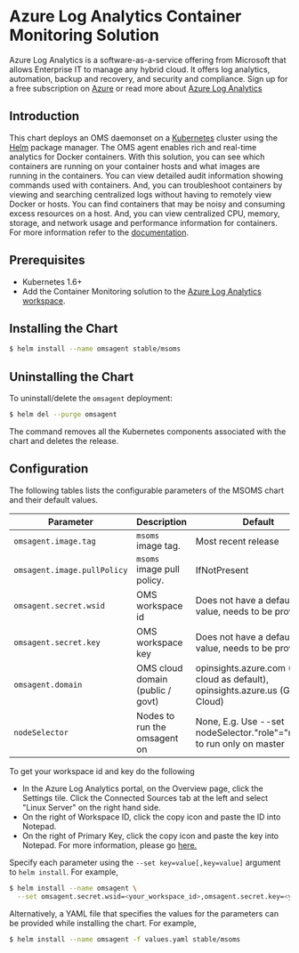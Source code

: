 # Azure Log Analytics Container Monitoring Solution

Azure Log Analytics is a software-as-a-service offering from Microsoft that allows Enterprise IT to manage any hybrid cloud. It offers log analytics, automation, backup and recovery, and security and compliance.  Sign up for a free subscription on [Azure](https://azure.microsoft.com/en-us/free/) or read more about [Azure Log Analytics ](https://docs.microsoft.com/en-us/azure/log-analytics/log-analytics-overview)

## Introduction

This chart deploys an OMS daemonset on a [Kubernetes](http://kubernetes.io) cluster using the [Helm](https://helm.sh) package manager. The OMS agent enables rich and real-time analytics for Docker containers. With this solution, you can see which containers are running on your container hosts and what images are running in the containers. You can view detailed audit information showing commands used with containers. And, you can troubleshoot containers by viewing and searching centralized logs without having to remotely view Docker or hosts. You can find containers that may be noisy and consuming excess resources on a host. And, you can view centralized CPU, memory, storage, and network usage and performance information for containers. For more information refer to the [documentation](https://docs.microsoft.com/en-us/azure/log-analytics/log-analytics-containers).

## Prerequisites

- Kubernetes 1.6+
- Add the Container Monitoring solution to the [Azure Log Analytics workspace](https://azuremarketplace.microsoft.com/en-us/marketplace/apps/microsoft.containersoms?tab=Overview).

## Installing the Chart

```bash
$ helm install --name omsagent stable/msoms
```

## Uninstalling the Chart

To uninstall/delete the `omsagent` deployment:

```bash
$ helm del --purge omsagent
```

The command removes all the Kubernetes components associated with the chart and deletes the release.

## Configuration

The following tables lists the configurable parameters of the MSOMS chart and their default values.

| Parameter                  | Description                        | Default                                                                          |
| -----------------------    | ---------------------------------- | -------------------------------------------------------------------------------- |
| `omsagent.image.tag`       | `msoms` image tag.                 | Most recent release                                                              |
| `omsagent.image.pullPolicy`| `msoms` image pull policy.         | IfNotPresent                                                                     |
| `omsagent.secret.wsid`     | OMS workspace id                   | Does not have a default value, needs to be provided                              |
| `omsagent.secret.key`      | OMS workspace key                  | Does not have a default value, needs to be provided                              |
| `omsagent.domain`          | OMS cloud domain (public / govt)   | opinsights.azure.com (Public cloud as default), opinsights.azure.us (Govt Cloud) |
| `nodeSelector`             | Nodes to run the omsagent on       | None, E.g. Use --set nodeSelector."role"="master" to run only on master          |

To get your workspace id and key do the following
- In the Azure Log Analytics portal, on the Overview page, click the Settings tile. Click the Connected Sources tab at the left and select "Linux Server" on the right hand side.
- On the right of Workspace ID, click the copy icon and paste the ID into Notepad.
- On the right of Primary Key, click the copy icon and paste the key into Notepad.
For more information, please go [here.](https://docs.microsoft.com/en-us/azure/log-analytics/log-analytics-windows-agents#download-the-agent-setup-file-from-oms)

Specify each parameter using the `--set key=value[,key=value]` argument to `helm install`. For example,

```bash
$ helm install --name omsagent \
  --set omsagent.secret.wsid=<your_workspace_id>,omsagent.secret.key=<your_workspace_key> stable/msoms

```

Alternatively, a YAML file that specifies the values for the parameters can be provided while installing the chart. For example,

```bash
$ helm install --name omsagent -f values.yaml stable/msoms
```
